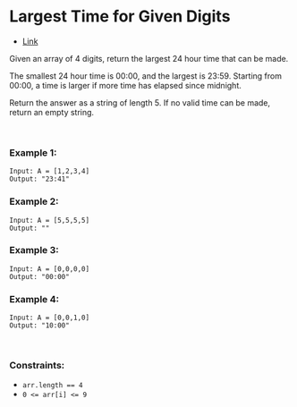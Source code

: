 # Largest Time for Given Digits

- [Link](https://leetcode.com/explore/featured/card/september-leetcoding-challenge/554/week-1-september-1st-september-7th/3445/)

Given an array of 4 digits, return the largest 24 hour time that can be made.

The smallest 24 hour time is 00:00, and the largest is 23:59.  Starting from 00:00, a time is larger if more time has elapsed since midnight.

Return the answer as a string of length 5.  If no valid time can be made, return an empty string.

<br>

### Example 1:

```
Input: A = [1,2,3,4]
Output: "23:41"
```

### Example 2:

```
Input: A = [5,5,5,5]
Output: ""
```

### Example 3:

```
Input: A = [0,0,0,0]
Output: "00:00"
```

### Example 4:

```
Input: A = [0,0,1,0]
Output: "10:00"
``` 

<br>

### Constraints:

- `arr.length == 4`
- `0 <= arr[i] <= 9`

